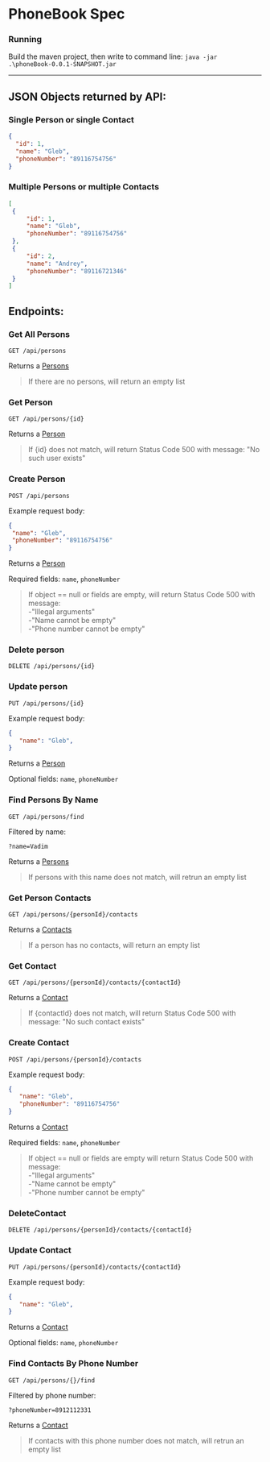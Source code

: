 <h1> PhoneBook Spec  
  
### Running  
  
 Build the maven project, then write to command line: 
  ```java -jar .\phoneBook-0.0.1-SNAPSHOT.jar```

--------------------

<h2> JSON Objects returned by API:


### Single Person or single Contact
  ```json
{
    "id": 1,
    "name": "Gleb",
    "phoneNumber": "89116754756"
}
```

  ### Multiple Persons or multiple Contacts
   ```json
[
    {
        "id": 1,
        "name": "Gleb",
        "phoneNumber": "89116754756"
    },
    {
        "id": 2,
        "name": "Andrey",
        "phoneNumber": "89116721346"
    }
]
```

<h2> Endpoints:
  
  ### Get All Persons
  
   ```GET /api/persons```
      
  Returns a [Persons](#multiple-persons-or-multiple-contacts)  
  
  >If there are no persons, will return an empty list
  
  ### Get Person
  
   ```GET /api/persons/{id}```
      
  Returns a [Person](#single-person-or-single-contact)  
  
  >If {id} does not match, will return Status Code 500 with message: "No such user exists"
  
  ### Create Person
  
   ```POST /api/persons```
      
   Example request body:
   
   ```json
{
    "name": "Gleb",
    "phoneNumber": "89116754756"
}
```

Returns a [Person](#single-person-or-single-contact)  
  
Required fields: ```name```, ```phoneNumber``` 

> If object == null or fields are empty, will return Status Code 500 with message:   
> -"Illegal arguments"  
> -"Name cannot be empty"  
> -"Phone number cannot be empty"  

### Delete person

 ```DELETE /api/persons/{id}```

### Update person

```PUT /api/persons/{id}```
    
 Example request body:
 
 ```json
{
    "name": "Gleb",
}
```

Returns a [Person](#single-person-or-single-contact)  

Optional fields: ```name```, ```phoneNumber```

###  Find Persons By Name

 ```GET /api/persons/find```
 
Filtered by name:  

```?name=Vadim```
 
Returns a [Persons](#multiple-persons-or-multiple-contacts) 
 
 >If persons with this name does not match, will retrun an empty list

### Get Person Contacts 

 ```GET /api/persons/{personId}/contacts```
    
 Returns a [Contacts](#multiple-persons-or-multiple-contacts)  
 
 >If a person has no contacts, will return an empty list
 
### Get Contact

 ```GET /api/persons/{personId}/contacts/{contactId}```

Returns a [Contact](#single-person-or-single-contact)  

>If {contactId} does not match, will return Status Code 500 with message: "No such contact exists"

### Create Contact

 ```POST /api/persons/{personId}/contacts```

Example request body:
 
 ```json
{
    "name": "Gleb",
    "phoneNumber": "89116754756"
}
```

Returns a [Contact](#single-person-or-single-contact)  
  
Required fields: ```name```, ```phoneNumber``` 

> If object == null or fields are empty will return Status Code 500 with message:   
> -"Illegal arguments"  
> -"Name cannot be empty"  
> -"Phone number cannot be empty"  

### DeleteContact
 
 ```DELETE /api/persons/{personId}/contacts/{contactId}```
 
### Update Contact

 ```PUT /api/persons/{personId}/contacts/{contactId}```
    
 Example request body:
 
 ```json
{
    "name": "Gleb",
}
```

Returns a [Contact](#single-person-or-single-contact)  

Optional fields: ```name```, ```phoneNumber```  

### Find Contacts By Phone Number

  ```GET /api/persons/{}/find```

Filtered by phone number:  

```?phoneNumber=8912112331```
 
Returns a [Contact](#single-person-or-single-contact) 
 
 >If contacts with this phone number does not match, will retrun an empty list
